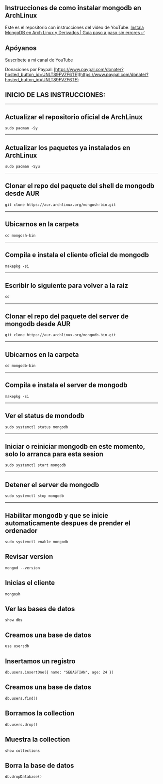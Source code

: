 ## Instrucciones de como instalar mongodb en ArchLinux

Este es el repositorio con instrucciones del video de YouTube: [Instala MongoDB en Arch Linux y Derivados | Guía paso a paso sin errores ✅](https://youtu.be/RkFwr6nMunE?si=WWsWHYKISwaVjg21) 

## Apóyanos

[Suscríbete](https://www.youtube.com/@CesarSebastianDev?sub_confirmation=1) a mi canal de YouTube

Donaciones por Paypal: [https://www.paypal.com/donate/?hosted_button_id=UNLT89FVZF6TE](https://www.paypal.com/donate/?hosted_button_id=UNLT89FVZF6TE)


## INICIO DE LAS INSTRUCCIONES:
---
## Actualizar el repositorio oficial de ArchLinux

```
sudo pacman -Sy
```
---

## Actualizar los paquetes ya instalados en ArchLinux

```
sudo pacman -Syu
```
---

## Clonar el repo del paquete del shell de mongodb desde AUR

```
git clone https://aur.archlinux.org/mongosh-bin.git
```
---

## Ubicarnos en la carpeta

```
cd mongosh-bin
```
---

## Compila e instala el cliente oficial de mongodb

```
makepkg -si
```
---

## Escribir lo siguiente para volver a la raiz

```
cd
```
---


## Clonar el repo del paquete del server de mongodb desde AUR

```
git clone https://aur.archlinux.org/mongodb-bin.git
```
---

## Ubicarnos en la carpeta

```
cd mongodb-bin
```
---

## Compila e instala el server de mongodb

```
makepkg -si
```
---


## Ver el status de mondodb
```
sudo systemctl status mongodb
```
---

## Iniciar o reiniciar mongodb en este momento, solo lo arranca para esta sesion
```
sudo systemctl start mongodb
```
---
## Detener el server de mongodb
```
sudo systemctl stop mongodb
```
---

## Habilitar mongodb y que se inicie automaticamente despues de prender el ordenador
```
sudo systemctl enable mongodb
```

## Revisar version
```
mongod --version
```
## Inicias el cliente
```
mongosh
```
## Ver las bases de datos
```
show dbs
```
## Creamos una base de datos
```
use usersdb
```

## Insertamos un registro
```
db.users.insertOne({ name: "SEBASTIAN", age: 24 })
```
## Creamos una base de datos
```
db.users.find()
```

## Borramos la collection
```
db.users.drop()
```

## Muestra la collection
```
show collections
```
## Borra la base de datos
```
db.dropDatabase()
```





